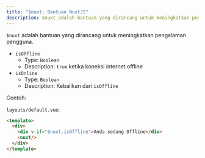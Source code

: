 ```yaml
---
title: "$nuxt: Bantuan NuxtJS"
description: $nuxt adalah bantuan yang dirancang untuk meningkatkan pengalaman pengguna.
---
```


`$nuxt` adalah bantuan yang dirancang untuk meningkatkan pengalaman pengguna.

- `isOffline`
  - Type: `Boolean`
  - Description: `true` ketika koneksi internet offline
- `isOnline`
  - Type: `Boolean`
  - Description: Kebalikan dari `isOffline`

Contoh:

`layouts/default.vue`:

```html
<template>
  <div>
    <div v-if="$nuxt.isOffline">Anda sedang Offline</div>
    <nuxt/>
  </div>
</template>
```

